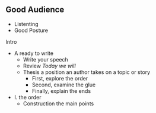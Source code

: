 ## Good Audience
- Listenting 
- Good Posture

Intro
- A ready to write
	- Write your speech
	- Review *Today we will*
	- Thesis a position an author takes on a topic or story
		- First, explore the order
		- Second, examine the glue
		- Finally, explain the ends
- I. the order
	- Construction the main points